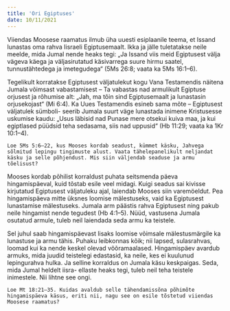 ```yaml
---
title: 'Ori Egiptuses'
date: 10/11/2021
---
```


Viiendas Moosese raamatus ilmub üha uuesti esiplaanile teema, et Issand lunastas oma rahva Iisraeli Egiptusemaalt. Ikka ja jälle tuletatakse neile meelde, mida Jumal nende heaks tegi: „Ja Issand viis meid Egiptusest välja vägeva käega ja väljasirutatud käsivarrega suure hirmu saatel, tunnustähtedega ja imetegudega“ (5Ms 26:8; vaata ka 5Ms 16:1–6).

Tegelikult korratakse Egiptusest väljatulekut kogu Vana Testamendis näitena Jumala võimsast vabastamisest – Ta vabastas nad armulikult Egiptuse orjusest ja rõhumise alt: „Jah, ma tõin sind Egiptusemaalt ja lunastasin orjusekojast“ (Mi 6:4). Ka Uues Testamendis esineb sama mõte – Egiptusest väljatulek sümboli- seerib Jumala suurt väge lunastada inimene Kristusesse uskumise kaudu: „Usus läbisid nad Punase mere otsekui kuiva maa, ja kui egiptlased püüdsid teha sedasama, siis nad uppusid“ (Hb 11:29; vaata ka 1Kr 10:1–4).

`Loe 5Ms 5:6–22, kus Mooses kordab seadust, kümmet käsku, Jahvega sõlmitud lepingu tingimuste alust. Vaata tähelepanelikult neljandat käsku ja selle põhjendust. Mis siin väljendab seaduse ja armu tõelisust?`

Mooses kordab põhilist korraldust puhata seitsmenda päeva hingamispäeval, kuid tõstab esile veel midagi. Kuigi seadus sai kivisse kirjutatud Egiptusest väljatuleku ajal, laiendab Mooses siin varemöeldut. Pea hingamispäeva mitte üksnes loomise mälestuseks, vaid ka Egiptusest lunastamise mälestuseks. Jumala arm päästis rahva Egiptusest ning pakub neile hingamist nende tegudest (Hb 4:1–5). Nüüd, vastusena Jumala osutatud armule, tuleb neil laiendada seda armu ka teistele.

Sel juhul saab hingamispäevast lisaks loomise võimsale mälestusmärgile ka lunastuse ja armu tähis. Puhaku leibkonnas kõik; nii lapsed, sulasrahvas, loomad kui ka nende keskel olevad võõramaalased. Hingamispäev avardub armuks, mida juudid teistelegi edastasid, ka neile, kes ei kuulunud lepingurahva hulka. Ja selline korraldus on Jumala käsu keskpaigas. Seda, mida Jumal heldelt iisra-
ellaste heaks tegi, tuleb neil teha teistele inimestele. Nii lihtne see ongi.

`Loe Mt 18:21–35. Kuidas avaldub selle tähendamissõna põhimõte hingamispäeva käsus, eriti nii, nagu see on esile tõstetud viiendas Moosese raamatus?`
